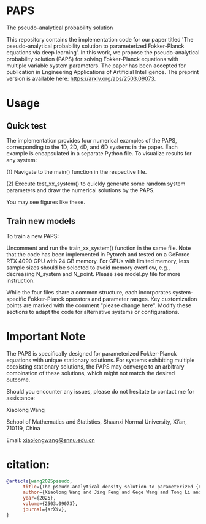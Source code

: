 # PAPS
The pseudo-analytical probability solution

This repository contains the implementation code for our paper titled 'The pseudo-analytical probability solution to parameterized Fokker-Planck equations via deep learning'. In this work, we propose the pseudo-analytical probability solution (PAPS) for solving Fokker-Planck equations with multiple variable system parameters. The paper has been accepted for publication in Engineering Applications of Artificial Intelligence. The preprint version is available here: https://arxiv.org/abs/2503.09073.

# Usage

## Quick test

The implementation provides four numerical examples of the PAPS, corresponding to the 1D, 2D, 4D, and 6D systems in the paper. Each example is encapsulated in a separate Python file. To visualize results for any system:

(1) Navigate to the main() function in the respective file.

(2) Execute test_xx_system() to quickly generate some random system parameters and draw the numerical solutions by the PAPS.

You may see figures like these.

## Train new models

To train a new PAPS:

Uncomment and run the train_xx_system() function in the same file. Note that the code has been implemented in Pytorch and tested on a GeForce RTX 4090 GPU with 24 GB memory. For GPUs with limited memory, less sample sizes should be selected to avoid memory overflow, e.g., decreasing N_system and N_point. Please see model.py file for more instruction.

While the four files share a common structure, each incorporates system-specific Fokker-Planck operators and parameter ranges. Key customization points are marked with the comment "please change here". Modify these sections to adapt the code for alternative systems or configurations.

# Important Note

The PAPS is specifically designed for parameterized Fokker-Planck equations with unique stationary solutions. For systems exhibiting multiple coexisting stationary solutions, the PAPS may converge to an arbitrary combination of these solutions, which might not match the desired outcome.

Should you encounter any issues, please do not hesitate to contact me for assistance: 

Xiaolong Wang

School of Mathematics and Statistics, Shaanxi Normal University, Xi’an, 710119, China

Email: xiaolongwang@snnu.edu.cn

# citation: 
```bibtex
@article{wang2025pseudo,
      title={The pseudo-analytical density solution to parameterized {F}okker-{P}lanck equations via deep learning},
      author={Xiaolong Wang and Jing Feng and Gege Wang and Tong Li and Yong Xu},
      year={2025},
      volume={2503.09073},
      journal={arXiv},
}

